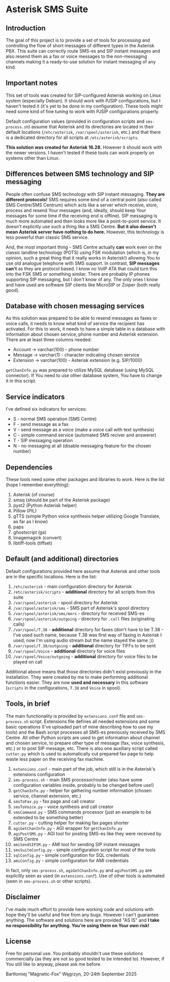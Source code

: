 # Asterisk SMS Suite

## Introduction

The goal of this project is to provide a set of tools for processing and controlling the flow of short messages of different types in the Asterisk PBX.
This suite can correctly route SMS-es and SIP instant messages and also resend them as a fax or voice messages to the non-messaging channels making it a ready-to-use solution for instant messaging of any kind.

## Important notes

This set of tools was created for SIP-configured Asterisk working on Linux system (especially Debian).
It should work with PJSIP configurations, but I haven't tested it (it's yet to be done in my configuration).
These tools might need some kind of fine tuning to work with PJSIP configurations properly.

Default configuration values (provided in configuration scripts and `sms-process.sh`) assume that Asterisk and its directories are located in their default locations (`/etc/asterisk`, `/var/spool/asterisk`, etc.) and that there is a dedicated directory for all scripts at `/etc/asterisk/scripts`.

**This solution was created for Asterisk 16.28.** However it should work with the newer versions.
I haven't tested if these tools can work properly on systems other than Linux.

## Differences between SMS technology and SIP messaging

People often confuse SMS technology with SIP instant messaging. **They are different protocols!**
SMS requires some kind of a central point (also called SMS Centre/SMS Centrum) which acts like a server which receive, store, process and resend Your messages (and, ideally, should keep Your messages for some time if the receiving end is offline).
SIP messaging is much more automated and then looks more like a point-to-point service. It doesn't explicitly use such a thing like a SMS Centre. **But it also doesn't mean Asterisk server have nothing to do here.** However, this technology is less powerful than classic SMS service.

And, the most important thing - SMS Centre actually **can** work even on the classic landline technology (POTS) using FSK modulation (which is, in my opinion, such a great thing that it really works in Asterisk!) allowing You to use old analogue telephone with SMS support.
In contrast, **SIP messages can't** as they are protocol based. I know no VoIP ATA that could turn this into the FSK SMS or something similar. There are probably IP phones supporting SIP messaging, but I don't know of any. The only ones I know and have used are software SIP clients like MicroSIP or Zoiper (both really good).

## Database with chosen messaging services

As this solution was prepared to be able to resend messages as faxes or voice calls, it needs to know what kind of service the recipient has activated.
For this to work, it needs to have a simple table in a database with information about chosen service, phone number and Asterisk extension.
There are at least three columns needed:

* Account -> varchar(100) - phone number
* Message -> varchar(1) - character indicating chosen service
* Extension -> varchar(100) - Asterisk extension (e.g. SIP/1000)

`getChanInfo.py` was prepared to utilize MySQL database (using MySQL connector). If You need to use other database system, You have to change it in this script.

## Service indicators

I've defined six indicators for services:

* S - normal SMS operation (SMS Centre)
* F - send message as a fax
* V - send message as a voice (make a voice call with text synthesis)
* C - simple command service (automated SMS reciver and answerer)
* T - SIP messaging operation
* N - no messaging at all (disable messaging feature for the chosen number)

## Dependencies

These tools need some other packages and libraries to work.
Here is the list (hope I remember everything):

1. Asterisk (of course)
2. smsq (should be part of the Asterisk package)
3. pyst2 (Python Asterisk helper)
4. Pillow (PIL)
5. gTTS (simple Python voice synthesis helper utilizing Google Translate, as far as I know)
6. paps
7. ghostscript (gs)
8. Imagemagick (convert)
9. libtiff-tools (tiffset)

## Default (and additional) directories

Default configurations provided here assume that Asterisk and other tools are in the specific locations.
Here is the list:

1. `/etc/asterisk` - main configuration directory for Asterisk
2. `/etc/asterisk/scripts` - **additional** directory for all scripts from this suite
3. `/var/spool/asterisk` - spool directory for Asterisk
4. `/var/spool/asterisk/sms` - SMS part of Asterisk's spool directory
5. `/var/spool/asterisk/sms/morx` - directory for received SMS-es
6. `/var/spool/asterisk/outgoing` - directory for `.call` files (originating calls)
7. `/var/spool/T.38` - **additional** directory for faxes (don't have to be T.38 - I've used such name, because T.38 was first way of faxing in Asterisk I used; now I'm using audio stream but the name stayed the same ;))
8. `/var/spool/T.38/outgoing` - **additional** directory for TIFFs to be sent
9. `/var/spool/Voice` - **additional** directory for voice files
10. `/var/spool/Voice/outgoing` - **additional** directory for voice files to be played on call

Additional above means that those directories didn't exist previously in the installation.
They were created by me to make performing additional functions easier.
They are now **used and necessary** in this software (`scripts` in the configurations, `T.38` and `Voice` in spool).

## Tools, in brief

The main functionality is provided by `extensions.conf` file and `sms-process.sh` script.
Extensions file defines all needed extensions and some basic operations (I've uploaded part of mine describing how to use my tools) and the Bash script processes all SMS-es previously received by SMS Centre.
All other Python scripts are used to get information about channel and chosen service, to prepare other type of message (fax, voice synthesis, etc.) or to post SIP message, etc.
There is also one auxiliary script called `cutter.py` which is used to automatically cut prepared fax page to help waste less paper on the receiving fax machine.

1. `extensions.conf` - main part of the job, which still is in the Asterisk's extensions configuration
2. `sms-process.sh` - main SMS processor/router (also have some configuration variables inside, probably to be changed before use!)
3. `getChanInfo.py` - helper for gathering number information (chosen service, channel extension, etc.)
4. `smsToFax.py` - fax page and call creator
5. `smsToVoice.py` - voice synthesis and call creator
6. `smsCommand.py` - SMS commands processor (just an example to be extended to be something better)
7. `cutter.py` - cutting helper for making fax pages shorter
8. `agiGetChanInfo.py` - AGI wrapper for `getChanInfo.py`
9. `agiPostSMS.py` - AGI tool for posting SMS-es like they were received by SMS Centre
10. `amiSendSIPIM.py` - AMI tool for sending SIP instant messages
11. `smsSuiteConfig.py` - simple configuration script for most of the tools
12. `sqlConfig.py` - simple configuration for SQL credentials
13. `amiConfig.py` - simple configuration for AMI credentials

In fact, only `sms-process.sh`, `agiGetChanInfo.py` and `agiPostSMS.py` are explicitly seen as used (in `extensions.conf`).
Use of other tools is automated (seen in `sms-process.sh` or other scripts).

## Disclaimer

I've made much effort to provide here working code and solutions with hope they'll be useful and free from any bugs.
However I can't guarantee anything. The software and solutions here are provided "AS IS" and **I take no responsibility for anything. You're using them on Your own risk!**

## License

Free for personal use. You probably shouldn't use these solutions commercially (as they are not so good tested to be intended to).
However, if You still like to anyway, please ask me before.

Bartłomiej "Magnetic-Fox" Węgrzyn,
20-24th September 2025